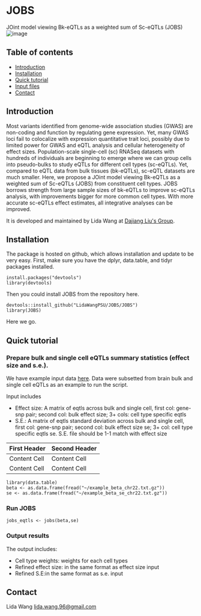 # JOBS
JOint model viewing Bk-eQTLs as a weighted sum of Sc-eQTLs (JOBS)![image](https://github.com/LidaWangPSU/JOBS/assets/70541830/df17d42c-4a3a-49f7-a418-ee0718be9c63)


## Table of contents
* [Introduction](#Introduction)
* [Installation](#Installation)
* [Quick tutorial](#Quick_tutorial)
* [Input files](#Input_files)
* [Contact](#Contact)

## Introduction
Most variants identified from genome-wide association studies (GWAS) are non-coding and function by regulating gene expression. Yet, many GWAS loci fail to colocalize with expression quantitative trait loci, possibly due to limited power for GWAS and eQTL analysis and cellular heterogeneity of effect sizes. Population-scale single-cell (sc) RNASeq datasets with hundreds of individuals are beginning to emerge where we can group cells into pseudo-bulks to study eQTLs for different cell types (sc-eQTLs). Yet, compared to eQTL data from bulk tissues (bk-eQTLs), sc-eQTL datasets are much smaller. Here, we propose a JOint model viewing Bk-eQTLs as a weighted sum of Sc-eQTLs (JOBS) from constituent cell types. JOBS borrows strength from large sample sizes of bk-eQTLs to improve sc-eQTLs analysis, with improvements bigger for more common cell types. With more accurate sc-eQTLs effect estimates, all integrative analyses can be improved.
 
It is developed and maintained by Lida Wang at [Dajiang Liu's Group](https://dajiangliu.blog).

## Installation
The package is hosted on github, which allows installation and update to be very easy. First, make sure you have the dplyr, data.table, and tidyr packages installed.

```
install.packages("devtools")
library(devtools)
```

Then you could install JOBS from the repository here.

```
devtools::install_github("LidaWangPSU/JOBS/JOBS")
library(JOBS)
```
Here we go.

## Quick tutorial
### Prepare bulk and single cell eQTLs summary statistics (effect size and s.e.). 

We have example input data [here](https://github.com/LidaWangPSU/JOBS/blob/main/example_data/). Data were subsetted from brain bulk and single cell eQTLs as an example to run the script.

Input includes
* Effect size: A matrix of eqtls across bulk and single cell, first col: gene-snp pair; second col: bulk effect size; 3+ cols: cell type specific eqtls
* S.E.: A matrix of eqtls standard deviation across bulk and single cell, first col: gene-snp pair; second col: bulk effect size se; 3+ col: cell type specific eqtls se. S.E. file should be 1-1 match with effect size

| First Header  | Second Header |
| ------------- | ------------- |
| Content Cell  | Content Cell  |
| Content Cell  | Content Cell  | 
```
library(data.table)
beta <- as.data.frame(fread("~/example_beta_chr22.txt.gz"))
se <- as.data.frame(fread("~/example_beta_se_chr22.txt.gz"))
```
  
### Run JOBS
```
jobs_eqtls <- jobs(beta,se)
```

### Output results
The output includes:
* Cell type weights: weights for each cell types
* Refined effect size: in the same format as effect size input
* Refined S.E:in the same format as s.e. input


## Contact
Lida Wang [lida.wang.96@gmail.com](lida.wang.96@gmail.com)
